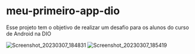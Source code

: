 # meu-primeiro-app-dio
Esse projeto tem o objetivo de realizar um desafio para os alunos do curso de Android na DIO


![Screenshot_20230307_184831](https://user-images.githubusercontent.com/111060830/223560932-a82c8aec-8fbe-41aa-8a75-1f0c8e716f45.png)
![Screenshot_20230307_185419](https://user-images.githubusercontent.com/111060830/223562115-c01c0f21-9145-4f59-81a7-441e11b1e876.png)
